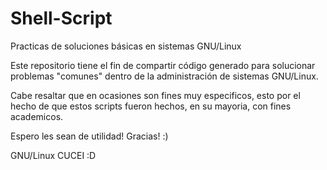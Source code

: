 # Shell-Script
Practicas de soluciones básicas en sistemas GNU/Linux 

Este repositorio tiene el fin de compartir código generado para solucionar problemas "comunes" dentro de la administración de 
sistemas GNU/Linux.

Cabe resaltar que en ocasiones son fines muy especificos, esto por el hecho de que estos scripts fueron hechos, en su mayoria,
con fines academicos.

Espero les sean de utilidad! Gracias! :)

GNU/Linux CUCEI :D
